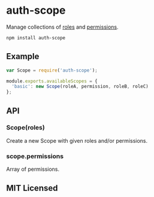 # auth-scope

Manage collections of [roles](https://github.com/alexmingoia/auth-role) and
[permissions](https://github.com/alexmingoia/auth-permission).

```sh
npm install auth-scope
```

## Example

```javascript
var Scope = require('auth-scope');

module.exports.availableScopes = {
  'basic': new Scope(roleA, permission, roleB, roleC)
};
```

## API

### Scope(roles)

Create a new Scope with given roles and/or permissions.

### scope.permissions

Array of permissions.

## MIT Licensed
